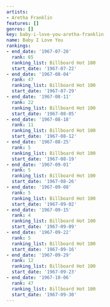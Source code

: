 ```yaml
---
artists:
- Aretha Franklin
features: []
genres: []
key: baby-i-love-you-aretha-franklin
name: Baby I Love You
rankings:
- end_date: '1967-07-28'
  rank: 65
  ranking_list: Billboard Hot 100
  start_date: '1967-07-22'
- end_date: '1967-08-04'
  rank: 47
  ranking_list: Billboard Hot 100
  start_date: '1967-07-29'
- end_date: '1967-08-11'
  rank: 22
  ranking_list: Billboard Hot 100
  start_date: '1967-08-05'
- end_date: '1967-08-18'
  rank: 11
  ranking_list: Billboard Hot 100
  start_date: '1967-08-12'
- end_date: '1967-08-25'
  rank: 5
  ranking_list: Billboard Hot 100
  start_date: '1967-08-19'
- end_date: '1967-09-01'
  rank: 5
  ranking_list: Billboard Hot 100
  start_date: '1967-08-26'
- end_date: '1967-09-08'
  rank: 5
  ranking_list: Billboard Hot 100
  start_date: '1967-09-02'
- end_date: '1967-09-15'
  rank: 4
  ranking_list: Billboard Hot 100
  start_date: '1967-09-09'
- end_date: '1967-09-22'
  rank: 5
  ranking_list: Billboard Hot 100
  start_date: '1967-09-16'
- end_date: '1967-09-29'
  rank: 12
  ranking_list: Billboard Hot 100
  start_date: '1967-09-23'
- end_date: '1967-10-06'
  rank: 47
  ranking_list: Billboard Hot 100
  start_date: '1967-09-30'
---
```


